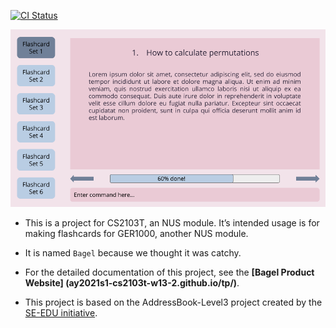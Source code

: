 [![CI Status](https://github.com/se-edu/addressbook-level3/workflows/Java%20CI/badge.svg)](https://github.com/se-edu/addressbook-level3/actions)

![Ui](docs/images/Ui.png)

* This is a project for CS2103T, an NUS module. It’s intended usage is for making flashcards for GER1000, another NUS module.

* It is named `Bagel` because we thought it was catchy.

* For the detailed documentation of this project, see the **[Bagel Product Website] (ay2021s1-cs2103t-w13-2.github.io/tp/)**.

* This project is based on the AddressBook-Level3 project created by the [SE-EDU initiative](https://se-education.org).